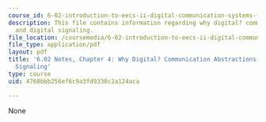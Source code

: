 ```yaml
---
course_id: 6-02-introduction-to-eecs-ii-digital-communication-systems-fall-2012
description: This file contains information regarding why digital? communication abstractions
  and digital signaling.
file_location: /coursemedia/6-02-introduction-to-eecs-ii-digital-communication-systems-fall-2012/4768bbb256ef6c9a3fd9330c2a124aca_MIT6_02F12_chap04.pdf
file_type: application/pdf
layout: pdf
title: '6.02 Notes, Chapter 4: Why Digital? Communication Abstractions and Digital
  Signaling'
type: course
uid: 4768bbb256ef6c9a3fd9330c2a124aca

---
```

None